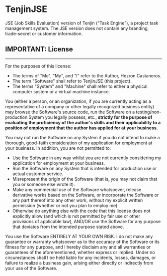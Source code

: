 # TenjinJSE
JSE (Job Skills Evaluation) version of Tenjin ("Task Engine"), a project task management system. The JSE version does not contain any branding, trade-secret or customer information.

## IMPORTANT: License
---
For the purposes of this license:
- The terms of "Me", "My", and "I" refer to the Author, Hezron Castaneros.
- The term "Software" shall refer to TenjinJSE (this project).
- The terms "System" and "Machine" shall refer to either a physical computer system or a virtual machine instance.

You (either a person, or an organization, if you are currently acting as a representative of a company or other legally recognized business entity) may browse the Software's source code, run the Software on a testing/non-production System you legally possess, etc., **strictly for the purpose of evaluating the proficiency of the author's skills and their applicability to a position of employment that the author has applied for at your business**.

You may not run the Software on any System if you do not intend to make a thorough, good-faith consideration of my application for employment at your business. In addition, you are not permitted to:
- Use the Software in any way whilst you are not currently considering my application for employment at your business.
- Run the Software on any System that is intended for production use or actual customer service.
- Misrepresent the origin of the Software (that is, you may not claim that you or someone else wrote it).
- Make any commercial use of the Software whatsoever, release derivative works based on the Software, or incorporate the Software or any part thereof into any other work, without my explicit written permission (whether or not you plan to employ me).
- Otherwise do anything else with the code that this license does not explicitly allow (and which is not permitted by fair use or other provisions of applicable law), AND/OR use the Software for any purpose that deviates from the intended purpose stated above.

You use the Software ENTIRELY AT YOUR OWN RISK. I do not make any guarantee or warranty whatsoever as to the accuracy of the Software or its fitness for any purpose, and I hereby disclaim any and all warranties or guarantees of the aforementioned, whether express or implied. Under no circumstances shall I be held liable for any incidents, losses, damages, or failure to realize a business gain, arising either directly or indirectly from your use of the Software.
